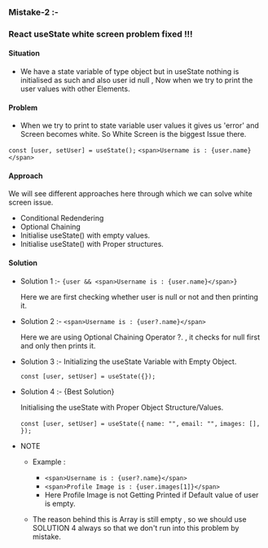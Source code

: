 ### Mistake-2 :-

### React useState white screen problem fixed !!!

#### Situation

- We have a state variable of type object but in useState nothing is initialised as such and also user id null , Now when we try to print the user values with other Elements.

#### Problem

- When we try to print to state variable user values it gives us 'error' and Screen becomes white. So White Screen is the biggest Issue there.

`const [user, setUser] = useState();`
`<span>Username is : {user.name}</span>`

#### Approach

We will see different approaches here through which we can solve white screen issue.

- Conditional Redendering
- Optional Chaining
- Initialise useState() with empty values.
- Initialise useState() with Proper structures.

#### Solution

- Solution 1 :-
  `{user && <span>Username is : {user.name}</span>}`

  Here we are first checking whether user is null or not and then printing it.

- Solution 2 :-
  `<span>Username is : {user?.name}</span>`

  Here we are using Optional Chaining Operator ?. , it checks for null first and only then prints it.

- Solution 3 :-
  Initializing the useState Variable with Empty Object.

  `const [user, setUser] = useState({});`

- Solution 4 :- {Best Solution}

  Initialising the useState with Proper Object Structure/Values.

  `const [user, setUser] = useState({`
  `name: "",`
  `email: "",`
  `images: [],`
  `});`

- NOTE

  - Example :

    - `<span>Username is : {user?.name}</span>`
    - `<span>Profile Image is : {user.images[1]}</span>`
    - Here Profile Image is not Getting Printed if Default value of user is empty.

  - The reason behind this is Array is still empty , so we should use SOLUTION 4 always so that we don't run into this problem by mistake.
